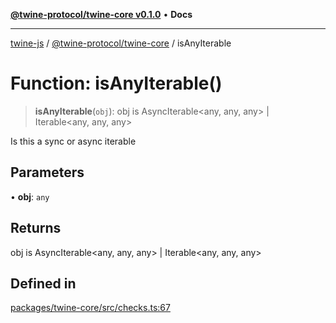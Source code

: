[**@twine-protocol/twine-core v0.1.0**](../README.md) • **Docs**

***

[twine-js](../../../README.md) / [@twine-protocol/twine-core](../README.md) / isAnyIterable

# Function: isAnyIterable()

> **isAnyIterable**(`obj`): obj is AsyncIterable\<any, any, any\> \| Iterable\<any, any, any\>

Is this a sync or async iterable

## Parameters

• **obj**: `any`

## Returns

obj is AsyncIterable\<any, any, any\> \| Iterable\<any, any, any\>

## Defined in

[packages/twine-core/src/checks.ts:67](https://github.com/twine-protocol/twine-js/blob/bc5370ff2573a6e5e5c7a912acc672967ce4c5db/packages/twine-core/src/checks.ts#L67)
